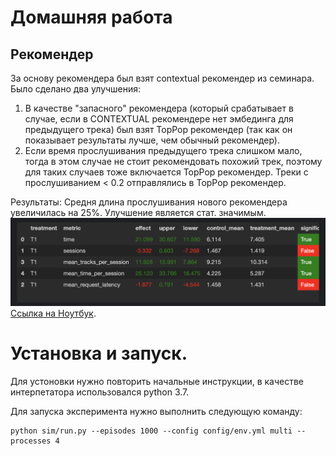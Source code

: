 # Домашняя работа


## Рекомендер

За основу рекомендера был взят contextual рекомендер из семинара.
Было сделано два улучшения:
1. В качестве "запасного" рекомендера (который срабатывает в случае, если в CONTEXTUAL рекомендере нет эмбединга для предыдущего трека)
был взят TopPop рекомендер (так как он показывает результаты лучше, чем обычный рекомендер).
2. Если время прослушивания предыдущего трека слишком мало, 
тогда в этом случае не стоит рекомендовать похожий трек, поэтому для таких случаев тоже включаетcя TopPop рекомендер.
Треки с прослушиванием < 0.2 отправлялись в TopPop рекомендер.

Результаты:
Средня длина прослушивания нового рекомендера увеличилась на 25%. Улучшение является стат. значимым.
![img.png](./hm_data/results.png)
[Ссылка на Ноутбук](./jupyter/HM.ipynb).



# Установка и запуск.

Для устоновки нужно повторить начальные инструкции, в качестве интерпетатора использовался python 3.7.


Для запуска эксперимента нужно выполнить следующую команду:
~~~
python sim/run.py --episodes 1000 --config config/env.yml multi --processes 4
~~~